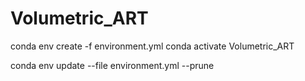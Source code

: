 # Volumetric_ART

conda env create -f environment.yml
conda activate Volumetric_ART

conda env update --file environment.yml --prune
